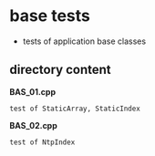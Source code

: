 # base tests
-   tests of application base classes

## directory content

**BAS_01.cpp**
```
test of StaticArray, StaticIndex
```

**BAS_02.cpp**
```
test of NtpIndex
```

